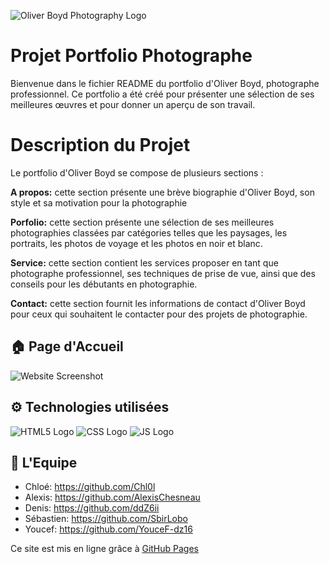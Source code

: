 ![Oliver Boyd Photography Logo](https://user-images.githubusercontent.com/126237877/227157464-aadc6de2-d664-46e0-8670-333f8ed77460.svg)

# Projet Portfolio Photographe

Bienvenue dans le fichier README du portfolio d'Oliver Boyd, photographe professionnel. Ce portfolio a été créé pour présenter une sélection de ses meilleures œuvres et pour donner un aperçu de son travail.

# Description du Projet

Le portfolio d'Oliver Boyd se compose de plusieurs sections :

**A propos:** cette section présente une brève biographie d'Oliver Boyd, son style et sa motivation pour la photographie

**Porfolio:** cette section présente une sélection de ses meilleures photographies classées par catégories telles que les paysages, les portraits, les photos de voyage et les photos en noir et blanc.

**Service:** cette section contient les services proposer en tant que photographe professionnel, ses techniques de prise de vue, ainsi que des conseils pour les débutants en photographie.

**Contact:** cette section fournit les informations de contact d'Oliver Boyd pour ceux qui souhaitent le contacter pour des projets de photographie.

## 🏠 Page d'Accueil

![Website Screenshot](https://user-images.githubusercontent.com/105647308/227156817-ab2615b5-d1b6-4d1c-9364-9cc1b9d68bf6.png)

## ⚙️ Technologies utilisées

![HTML5 Logo](https://user-images.githubusercontent.com/126237877/227158293-e0de4fca-d6a5-41b4-a2c7-bc338890ce07.png) ![CSS Logo](https://user-images.githubusercontent.com/126237877/227165498-fa421ac3-aaf8-40a8-a5f7-2f78c388c3eb.png) ![JS Logo](https://user-images.githubusercontent.com/126237877/227165764-729bb036-bf69-4aed-9014-90ab9220901b.png)

## 👥 L'Equipe

- Chloé: https://github.com/Chl0l
- Alexis: https://github.com/AlexisChesneau
- Denis: https://github.com/ddZ6ii
- Sébastien: https://github.com/SbirLobo
- Youcef: https://github.com/YouceF-dz16

Ce site est mis en ligne grâce à [GitHub Pages](https://pages.github.com/)
